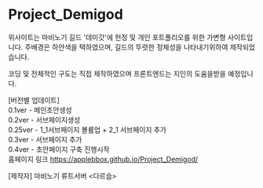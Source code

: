 
# Project_Demigod

위사이트는 마비노기 길드 '데미갓'에 헌정 및
개인 포트폴리오를 위한 가변형 사이트입니다.
주배경은 하얀색을 택하였으며, 길드의 뚜렷한 정체성을
나타내기위하여 제작되었습니다.

코딩 및 전체적인 구도는 직접 제작하였으며 
프론트엔드는 지인의 도움을받을 예정입니다.


[버전별 업데이트]<br>
0.1ver - 메인초안생성 <br>
0.2ver - 서브페이지생성 <br>
0.25ver - 1_1서브페이지 볼륨업 + 2_1 서브페이지 추가 <br>
0.3ver - 서브페이지 추가 <br>
0.4ver - 초안페이지 구축 진행시작 <br>
홈페이지 링크
https://applebbox.github.io/Project_Demigod/

[제작자]
마비노기 류트서버 <다르숩>